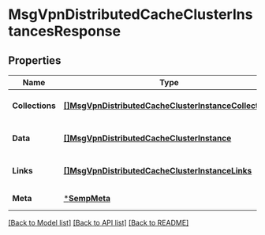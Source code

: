 # MsgVpnDistributedCacheClusterInstancesResponse

## Properties
Name | Type | Description | Notes
------------ | ------------- | ------------- | -------------
**Collections** | [**[]MsgVpnDistributedCacheClusterInstanceCollections**](MsgVpnDistributedCacheClusterInstanceCollections.md) |  | [optional] [default to null]
**Data** | [**[]MsgVpnDistributedCacheClusterInstance**](MsgVpnDistributedCacheClusterInstance.md) |  | [optional] [default to null]
**Links** | [**[]MsgVpnDistributedCacheClusterInstanceLinks**](MsgVpnDistributedCacheClusterInstanceLinks.md) |  | [optional] [default to null]
**Meta** | [***SempMeta**](SempMeta.md) |  | [default to null]

[[Back to Model list]](../README.md#documentation-for-models) [[Back to API list]](../README.md#documentation-for-api-endpoints) [[Back to README]](../README.md)

